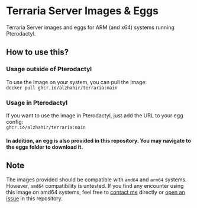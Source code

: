 # Terraria Server Images & Eggs
Terraria Server images and eggs for ARM (and x64) systems running Pterodactyl.

## How to use this?
### Usage outside of Pterodactyl
To use the image on your system, you can pull the image:\
`docker pull ghcr.io/alzhahir/terraria:main`

### Usage in Pterodactyl
If you want to use the image in Pterodactyl, just add the URL to your egg config:\
`ghcr.io/alzhahir/terraria:main`

#### In addition, an egg is also provided in this repository. You may navigate to the eggs folder to download it.

## Note
The images provided should be compatible with `amd64` and `arm64` systems. However, `amd64` compatibility is untested. If you find any encounter using this image on amd64 systems, feel free to [contact me](https://www.alzhahir.com/contact) directly or [open an issue](https://github.com/alzhahir/terraria/issues) in this repository.
